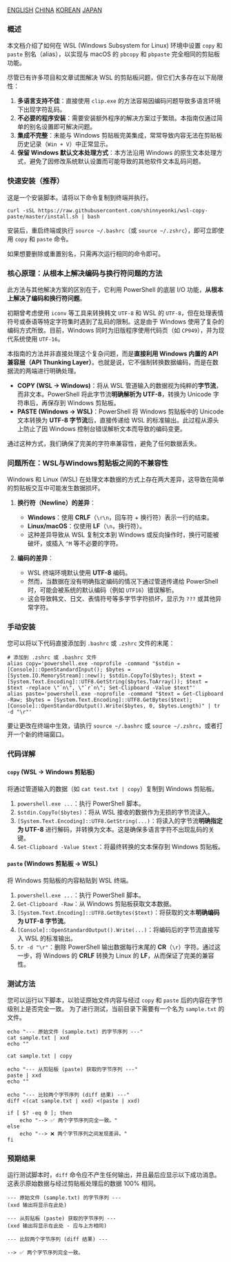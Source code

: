 [ENGLISH](README.md)
[CHINA](README-zh.md)
[KOREAN](README-ko.md)
[JAPAN](README-ja.md)

### 概述

本文档介绍了如何在 WSL (Windows Subsystem for Linux) 环境中设置 `copy` 和 `paste` 别名（alias），以实现与 macOS 的 `pbcopy` 和 `pbpaste` 完全相同的剪贴板功能。

尽管已有许多项目和文章试图解决 WSL 的剪贴板问题，但它们大多存在以下局限性：

1.  **多语言支持不佳**：直接使用 `clip.exe` 的方法容易因编码问题导致多语言环境下出现字符乱码。
2.  **不必要的程序安装**：需要安装额外程序的解决方案过于繁琐。本指南仅通过简单的别名设置即可解决问题。
3.  **集成不完整**：未能与 Windows 剪贴板完美集成，常常导致内容无法在剪贴板历史记录（`Win + V`）中正常显示。
4.  **保留 Windows 默认文本处理方式**：本方法沿用 Windows 的原生文本处理方式，避免了因修改系统默认设置而可能导致的其他软件文本乱码问题。

### 快速安装（推荐）

这是一个安装脚本。请将以下命令复制到终端并执行。

```shell
curl -sSL https://raw.githubusercontent.com/shinnyeonki/wsl-copy-paste/master/install.sh | bash
```

安装后，重启终端或执行 `source ~/.bashrc`（或 `source ~/.zshrc`），即可立即使用 `copy` 和 `paste` 命令。

如果想要删除或重置别名，只需再次运行相同的命令即可。

### 核心原理：从根本上解决编码与换行符问题的方法

此方法与其他解决方案的区别在于，它利用 PowerShell 的底层 I/O 功能，**从根本上解决了编码和换行符问题**。

初期曾考虑使用 `iconv` 等工具来转换韩文 `UTF-8` 和 WSL 的 `UTF-8`，但在处理表情符号或泰语等特定字符集时遇到了乱码的限制。这是由于 Windows 使用了复杂的编码方式所致。目前，Windows 同时为旧版程序使用代码页（如 `CP949`），并为现代系统使用 `UTF-16`。

本指南的方法并非直接处理这个复杂问题，而是**直接利用 Windows 内置的 API 兼容层（API Thunking Layer）**。也就是说，它不强制转换数据编码，而是在数据流的两端进行明确处理。

*   **COPY (WSL → Windows)**：将从 WSL 管道输入的数据视为纯粹的**字节流**，而非文本。PowerShell 将此字节流**明确解析为 UTF-8**，转换为 Unicode 字符串后，再保存到 Windows 剪贴板。
*   **PASTE (Windows → WSL)**：PowerShell 将 Windows 剪贴板中的 Unicode 文本转换为 **UTF-8 字节流**后，直接传递给 WSL 的标准输出。此过程从源头上防止了因 Windows 控制台错误解析文本而导致的编码变更。

通过这种方式，我们确保了完美的字符串兼容性，避免了任何数据丢失。

### 问题所在：WSL与Windows剪贴板之间的不兼容性

Windows 和 Linux (WSL) 在处理文本数据的方式上存在两大差异，这导致在简单的剪贴板交互中可能发生数据损坏。

1.  **换行符（Newline）的差异**：
    *   **Windows**：使用 **CRLF**（`\r\n`，回车符 + 换行符）表示一行的结束。
    *   **Linux/macOS**：仅使用 **LF**（`\n`，换行符）。
    *   这种差异导致从 WSL 复制文本到 Windows 或反向操作时，换行可能被破坏，或插入 `^M` 等不必要的字符。

2.  **编码的差异**：
    *   WSL 终端环境默认使用 **UTF-8** 编码。
    *   然而，当数据在没有明确指定编码的情况下通过管道传递给 PowerShell 时，可能会被系统的默认编码（例如 `UTF16`）错误解析。
    *   这会导致韩文、日文、表情符号等多字节字符损坏，显示为 `???` 或其他异常字符。

### 手动安装

您可以将以下代码直接添加到 `.bashrc` 或 `.zshrc` 文件的末尾：

```shell
# 添加到 .zshrc 或 .bashrc 文件
alias copy='powershell.exe -noprofile -command "$stdin = [Console]::OpenStandardInput(); $bytes = [System.IO.MemoryStream]::new(); $stdin.CopyTo($bytes); $text = [System.Text.Encoding]::UTF8.GetString($bytes.ToArray()); $text = $text -replace \"`n\", \"`r`n\"; Set-Clipboard -Value $text"'
alias paste='powershell.exe -noprofile -command "$text = Get-Clipboard -Raw; $bytes = [System.Text.Encoding]::UTF8.GetBytes($text); [Console]::OpenStandardOutput().Write($bytes, 0, $bytes.Length)" | tr -d "\r"'
```

要让更改在终端中生效，请执行 `source ~/.bashrc` 或 `source ~/.zshrc`，或者打开一个新的终端窗口。

### 代码详解

#### `copy` (WSL -> Windows 剪贴板)

将通过管道输入的数据（如 `cat test.txt | copy`）复制到 Windows 剪贴板。

1.  `powershell.exe ...`：执行 PowerShell 脚本。
2.  `$stdin.CopyTo($bytes)`：将从 WSL 接收的数据作为无损的字节流读入。
3.  `[System.Text.Encoding]::UTF8.GetString(...)`：将读入的字节流**明确指定为 UTF-8** 进行解码，并转换为文本。这是确保多语言字符不出现乱码的关键。
4.  `Set-Clipboard -Value $text`：将最终转换的文本保存到 Windows 剪贴板。

#### `paste` (Windows 剪贴板 -> WSL)

将 Windows 剪贴板的内容粘贴到 WSL 终端。

1.  `powershell.exe ...`：执行 PowerShell 脚本。
2.  `Get-Clipboard -Raw`：从 Windows 剪贴板获取文本数据。
3.  `[System.Text.Encoding]::UTF8.GetBytes($text)`：将获取的文本**明确编码为 UTF-8 字节流**。
4.  `[Console]::OpenStandardOutput().Write(...)`：将编码后的字节流直接写入 WSL 的标准输出。
5.  `tr -d "\r"`：删除 PowerShell 输出数据每行末尾的 **CR**（`\r`）字符。通过这一步，将 Windows 的 **CRLF** 转换为 Linux 的 **LF**，从而保证了完美的兼容性。

### 测试方法

您可以运行以下脚本，以验证原始文件内容与经过 `copy` 和 `paste` 后的内容在字节级别上是否完全一致。
为了进行测试，当前目录下需要有一个名为 `sample.txt` 的文件。

```shell
echo "--- 原始文件 (sample.txt) 的字节序列 ---"
cat sample.txt | xxd
echo ""

cat sample.txt | copy

echo "--- 从剪贴板 (paste) 获取的字节序列 ---"
paste | xxd
echo ""

echo "--- 比较两个字节序列 (diff 结果) ---"
diff <(cat sample.txt | xxd) <(paste | xxd)

if [ $? -eq 0 ]; then
    echo "--> ✅ 两个字节序列完全一致。"
else
    echo "--> ❌ 两个字节序列之间发现差异。"
fi
```

### 预期结果

运行测试脚本时，`diff` 命令应不产生任何输出，并且最后应显示以下成功消息。这表示原始数据与经过剪贴板处理后的数据 100% 相同。

```
--- 原始文件 (sample.txt) 的字节序列 ---
(xxd 输出将显示在此处)

--- 从剪贴板 (paste) 获取的字节序列 ---
(xxd 输出将显示在此处 - 应与上方相同)

--- 比较两个字节序列 (diff 结果) ---

--> ✅ 两个字节序列完全一致。
```